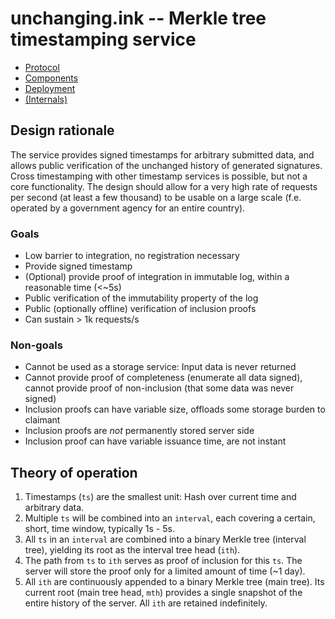 # unchanging.ink -- Merkle tree timestamping service

 * [Protocol](protocol)
 * [Components](components)
 * [Deployment](deployment)
 * [(Internals)](internals)

## Design rationale

The service provides signed timestamps for arbitrary submitted data, and allows public verification of the unchanged history of generated signatures. Cross timestamping with other timestamp services is possible, but not a core functionality. The design should allow for a very high rate of requests per second (at least a few thousand) to be usable on a large scale (f.e. operated by a government agency for an entire country).

### Goals

* Low barrier to integration, no registration necessary
* Provide signed timestamp
* (Optional) provide proof of integration in immutable log, within a reasonable time (<~5s)
* Public verification of the immutability property of the log
* Public (optionally offline) verification of inclusion proofs
* Can sustain > 1k requests/s

### Non-goals

* Cannot be used as a storage service: Input data is never returned
* Cannot provide proof of completeness (enumerate all data signed),
  cannot provide proof of non-inclusion (that some data was never signed)
* Inclusion proofs can have variable size, offloads some storage burden to claimant
* Inclusion proofs are *not* permanently stored server side
* Inclusion proof can have variable issuance time, are not instant

## Theory of operation

1. Timestamps (`ts`) are the smallest unit: Hash over current time and arbitrary data.
2. Multiple `ts` will be combined into an `interval`, each covering a certain, short, time window, typically 1s - 5s.
3. All `ts` in an `interval` are combined into a binary Merkle tree (interval tree), yielding its root as the interval tree head (`ith`).
4. The path from `ts` to `ith` serves as proof of inclusion for this `ts`. The server will store the proof only for a limited amount of time (~1 day).
5. All `ith` are continuously appended to a binary Merkle tree (main tree). Its current root (main tree head, `mth`) provides a single snapshot of the entire history of the server. All `ith` are retained indefinitely.



